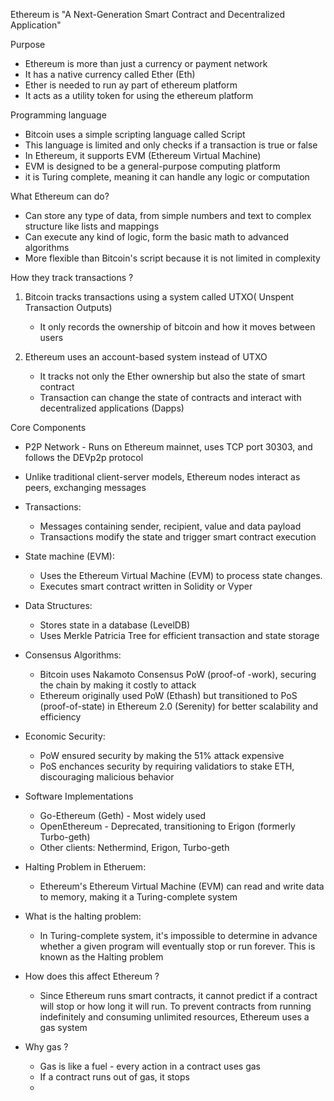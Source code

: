 
Ethereum is "A Next-Generation Smart Contract and Decentralized Application"

Purpose 

- Ethereum is more than just a currency or payment network 
- It has a native currency called Ether (Eth)
- Ether is needed to run ay part of ethereum platform 
- It acts as a utility token for using the ethereum platform 

Programming language 

- Bitcoin uses a simple scripting language called Script
- This language is limited and only checks if a transaction is true or false 
- In Ethereum, it supports EVM (Ethereum Virtual Machine)
- EVM is designed to be a general-purpose computing platform 
- it is Turing complete, meaning it can handle any logic or computation 

What Ethereum can do?

- Can store any type of data, from simple numbers and text to complex structure like lists and mappings 
- Can execute any kind of logic, form the basic math to advanced algorithms 
- More flexible than Bitcoin's script because it is not limited in complexity 

How they track transactions ?

1. Bitcoin tracks transactions using a system called UTXO( Unspent Transaction Outputs)
    -  It only records the ownership of bitcoin and how it moves between users

2. Ethereum uses an account-based system instead of UTXO 
    - It tracks not only the Ether ownership but also the state of smart contract 
    - Transaction can change the state of contracts and interact with decentralized applications (Dapps)

Core Components 

- P2P Network - Runs on Ethereum mainnet, uses TCP port 30303, and follows the DEVp2p protocol
- Unlike traditional client-server models, Ethereum nodes interact as peers, exchanging messages

- Transactions: 
    - Messages containing sender, recipient, value and data payload
    - Transactions modify the state and trigger smart contract execution

- State machine (EVM):
    - Uses the Ethereum Virtual Machine (EVM) to process state changes.
    - Executes smart contract written in Solidity or Vyper

- Data Structures:
    - Stores state in a database (LevelDB)
    - Uses Merkle Patricia Tree for efficient transaction and state storage

- Consensus Algorithms:
    - Bitcoin uses Nakamoto Consensus PoW (proof-of -work), securing the chain by making it costly to attack
    - Ethereum originally used PoW (Ethash) but transitioned to PoS (proof-of-state) in Ethereum 2.0 (Serenity) for better scalability and efficiency

- Economic Security:
    - PoW ensured security by making the 51% attack expensive
    - PoS enchances security by requiring validatiors to stake ETH, discouraging malicious behavior

- Software Implementations 
    - Go-Ethereum (Geth) - Most widely used 
    - OpenEthereum - Deprecated, transitioning to Erigon (formerly Turbo-geth)
    - Other clients: Nethermind, Erigon, Turbo-geth

- Halting Problem in Etheruem:

     - Ethereum's Ethereum Virtual Machine (EVM) can read and write data to memory, making it a Turing-complete system 
- What is the halting problem:
    - In Turing-complete system, it's impossible to determine in advance whether a given program will eventually stop or run forever. This is known as the Halting problem
- How does this affect Ethereum ?
    - Since Ethereum runs smart contracts, it cannot predict if a contract will stop or how long it will run. To prevent contracts from running indefinitely and consuming unlimited resources, Ethereum uses a gas system
- Why gas ? 
    - Gas is like a fuel - every action in a contract uses gas 
    - If a contract runs out of gas, it stops 
    - 











